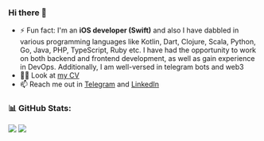 ### Hi there 👋

- ⚡ Fun fact: I'm an **iOS developer (Swift)** and also I have dabbled in various programming languages like Kotlin, Dart, Clojure, Scala, Python, Go, Java, PHP, TypeScript, Ruby etc. I have had the opportunity to work on both backend and frontend development, as well as gain experience in DevOps. Additionally, I am well-versed in telegram bots and web3
- 🧑‍💻 Look at [my CV](https://chiliec.github.io/cv/)
- 📫 Reach me out in [Telegram](https://t.me/babin) and [LinkedIn](https://www.linkedin.com/in/vovababin/)

### 📊 GitHub Stats:
![](https://github-readme-streak-stats.herokuapp.com/?user=chiliec&theme=dark&hide_border=false)
![](https://github-readme-stats.vercel.app/api?username=chiliec&theme=dark&hide_border=false&include_all_commits=true&count_private=true)

<!--
**chiliec/chiliec** is a ✨ _special_ ✨ repository because its `README.md` (this file) appears on your GitHub profile.

Here are some ideas to get you started:

- 🔭 I’m currently working on ...
- 🌱 I’m currently learning ...
- 👯 I’m looking to collaborate on ...
- 🤔 I’m looking for help with ...
- 💬 Ask me about ...
- 📫 How to reach me: ...
- 😄 Pronouns: ...
- ⚡ Fun fact: ...
-->
